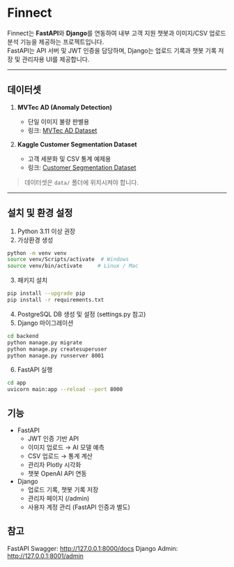 # Finnect

Finnect는 **FastAPI**와 **Django**를 연동하여 내부 고객 지원 챗봇과 이미지/CSV 업로드 분석 기능을 제공하는 프로젝트입니다.  
FastAPI는 API 서버 및 JWT 인증을 담당하며, Django는 업로드 기록과 챗봇 기록 저장 및 관리자용 UI를 제공합니다.

---

## 데이터셋

1. **MVTec AD (Anomaly Detection)**
   - 단일 이미지 불량 판별용
   - 링크: [MVTec AD Dataset](https://www.mvtec.com/company/research/datasets/mvtec-ad/)
   
2. **Kaggle Customer Segmentation Dataset**
   - 고객 세분화 및 CSV 통계 예제용
   - 링크: [Customer Segmentation Dataset](https://www.kaggle.com/datasets/sid321axn/customer-segmentation)

> 데이터셋은 `data/` 폴더에 위치시켜야 합니다.

---

## 설치 및 환경 설정

1. Python 3.11 이상 권장
2. 가상환경 생성
```bash
python -m venv venv
source venv/Scripts/activate  # Windows
source venv/bin/activate     # Linux / Mac
```
3. 패키지 설치
```bash
pip install --upgrade pip
pip install -r requirements.txt
```
4. PostgreSQL DB 생성 및 설정 (settings.py 참고)
5. Django 마이그레이션
```bash
cd backend
python manage.py migrate
python manage.py createsuperuser
python manage.py runserver 8001
```
6. FastAPI 실행
```bash
cd app
uvicorn main:app --reload --port 8000
```

## 기능
- FastAPI
  - JWT 인증 기반 API
  - 이미지 업로드 → AI 모델 예측
  - CSV 업로드 → 통계 계산
  - 관리자 Plotly 시각화
  - 챗봇 OpenAI API 연동
- Django
  - 업로드 기록, 챗봇 기록 저장
  - 관리자 페이지 (/admin)
  - 사용자 계정 관리 (FastAPI 인증과 별도)

## 참고
FastAPI Swagger: http://127.0.0.1:8000/docs
Django Admin: http://127.0.0.1:8001/admin